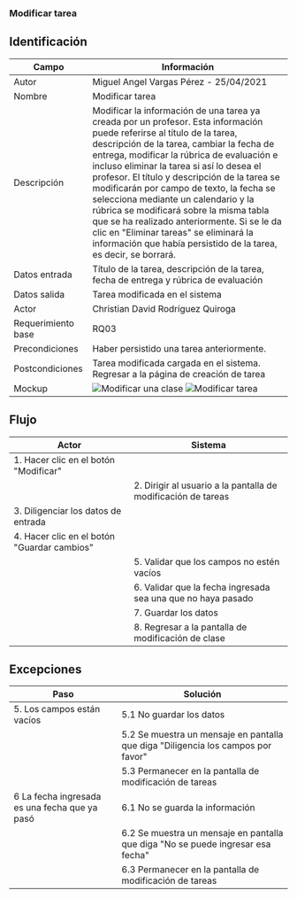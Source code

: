 ### Modificar tarea
## Identificación 

| Campo | Información |
|-------|-------|
| Autor | Miguel Angel Vargas Pérez - 25/04/2021 |
| Nombre | Modificar tarea |
| Descripción | Modificar la información de una tarea ya creada por un profesor. Esta información puede referirse al título de la tarea, descripción de la tarea, cambiar la fecha de entrega, modificar la rúbrica de evaluación e incluso eliminar la tarea si así lo desea el profesor. El título y descripción de la tarea se modificarán por campo de texto, la fecha se selecciona mediante un calendario y la rúbrica se modificará sobre la misma tabla que se ha realizado anteriormente. Si se le da clic en "Eliminar tareas" se eliminará la información que había persistido de la tarea, es decir, se borrará.|
| Datos entrada | Título de la tarea, descripción de la tarea, fecha de entrega y rúbrica de evaluación |
| Datos salida | Tarea modificada en el sistema |
| Actor | Christian David Rodríguez Quiroga |
| Requerimiento base | RQ03 |
| Precondiciones | Haber persistido una tarea anteriormente. |
| Postcondiciones | Tarea modificada cargada en el sistema. Regresar a la página de creación de tarea |
| Mockup | ![Modificar una clase](https://user-images.githubusercontent.com/79241017/117559552-ed960600-b04b-11eb-883e-37cb1d099fa4.png) ![Modificar tarea](https://user-images.githubusercontent.com/79241017/116023507-d8fc4b80-a611-11eb-970c-afc4e7b51480.png)  |

## Flujo
| Actor | Sistema |
|-------|-------|
| 1. Hacer clic en el botón "Modificar" |  |
|  | 2. Dirigir al usuario a la pantalla de modificación de tareas |
| 3. Diligenciar los datos de entrada |  |
| 4. Hacer clic en el botón "Guardar cambios" |  |
|  | 5. Validar que los campos no estén vacíos  |
|  | 6. Validar que la fecha ingresada sea una que no haya pasado |
|  | 7. Guardar los datos |
|  | 8. Regresar a la pantalla de modificación de clase |


## Excepciones
| Paso | Solución |
|-------|-------|
| 5. Los campos están vacíos | 5.1 No guardar los datos |
|  | 5.2 Se muestra un mensaje en pantalla que diga "Diligencia los campos por favor" |
|  | 5.3 Permanecer en la pantalla de modificación de tareas |
| 6 La fecha ingresada es una fecha que ya pasó | 6.1 No se guarda la información |
|  | 6.2 Se muestra un mensaje en pantalla que diga "No se puede ingresar esa fecha" |
|  | 6.3 Permanecer en la pantalla de modificación de tareas |